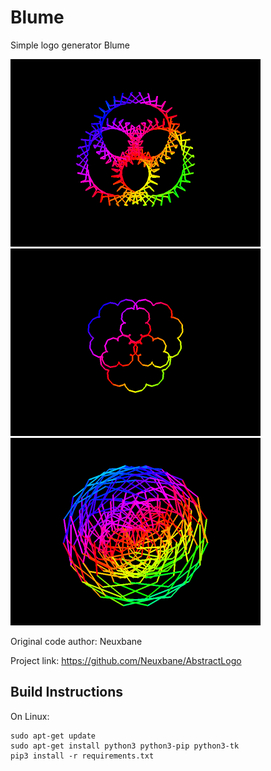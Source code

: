 # Blume

Simple logo generator Blume

<img src="https://github.com/VreniSeidel/Blume-Logo/blob/main/1631549384684.png" width="400" heigh="400" display="inline-block">
<img src="https://github.com/VreniSeidel/Blume-Logo/blob/main/1631623452951.png" width="400" heigh="400" display="inline-block">
<img src="https://github.com/VreniSeidel/Blume-Logo/blob/main/1631624025323.png" width="400" heigh="400">

Original code author: Neuxbane

Project link: https://github.com/Neuxbane/AbstractLogo

Build Instructions
------------------
On Linux:

    sudo apt-get update
    sudo apt-get install python3 python3-pip python3-tk
    pip3 install -r requirements.txt
